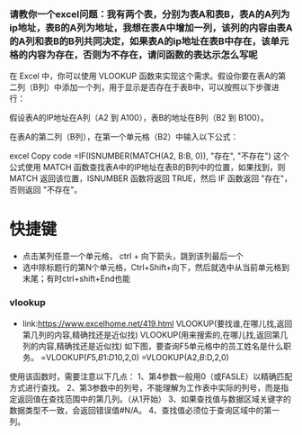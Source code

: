 ### 请教你一个excel问题：我有两个表，分别为表A和表B，表A的A列为ip地址，表B的A列为地址，我想在表A中增加一列，该列的内容由表A的A列和表B的B列共同决定，如果表A的ip地址在表B中存在，该单元格的内容为存在，否则为不存在，请问函数的表达示怎么写呢
在 Excel 中，你可以使用 VLOOKUP 函数来实现这个需求。假设你要在表A的第二列（B列）中添加一个列，用于显示是否存在于表B中，可以按照以下步骤进行：

假设表A的IP地址在A列（A2 到 A100），表B的地址在B列（B2 到 B100）。

在表A的第二列（B列），在第一个单元格（B2）中输入以下公式：

excel
Copy code
=IF(ISNUMBER(MATCH(A2, B:B, 0)), "存在", "不存在")
这个公式使用 MATCH 函数查找表A中的IP地址在表B的B列中的位置，如果找到，则 MATCH 返回该位置，ISNUMBER 函数将返回 TRUE，然后 IF 函数返回 "存在"，否则返回 "不存在"。

# 快捷键
- 点击某列任意一个单元格， ctrl + 向下箭头，跳到该列最后一个
- 选中除标题行的第N个单元格，Ctrl+Shift+向下，然后就选中从当前单元格到末尾；有时ctrl+shift+End也能

### vlookup 
- link:https://www.excelhome.net/419.html
VLOOKUP(要找谁,在哪儿找,返回第几列的内容,精确找还是近似找)
VLOOKUP(用来搜索的,在哪儿找,返回第几列的内容,精确找还是近似找)
如下图，要查询F5单元格中的员工姓名是什么职务。
=VLOOKUP($F$5,$B$1:$D$10,2,0)
=VLOOKUP(A2,$B:$D,2,0)

使用该函数时，需要注意以下几点：
1、第4参数一般用0（或FASLE）以精确匹配方式进行查找。
2、第3参数中的列号，不能理解为工作表中实际的列号，而是指定返回值在查找范围中的第几列。（从1开始）
3、如果查找值与数据区域关键字的数据类型不一致，会返回错误值#N/A。
4、查找值必须位于查询区域中的第一列。